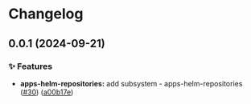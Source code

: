 # Changelog

## 0.0.1 (2024-09-21)


### ✨ Features

* **apps-helm-repositories:** add subsystem - apps-helm-repositories ([#30](https://github.com/ppat/homelab-ops-kubernetes-apps/issues/30)) ([a00b17e](https://github.com/ppat/homelab-ops-kubernetes-apps/commit/a00b17e175f33fd16297140bfd0bc87461280cfb))
